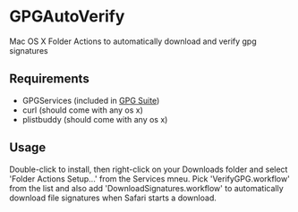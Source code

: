 GPGAutoVerify
=============

Mac OS X Folder Actions to automatically download and verify gpg signatures


Requirements
------------

* GPGServices (included in [GPG Suite](https://gpgtools.org/gpgsuite.html))
* curl		 (should come with any os x)
* plistbuddy (should come with any os x)

Usage
-----

Double-click to install, then right-click on your Downloads folder and select 'Folder Actions Setup...' from the Services mneu. Pick 'VerifyGPG.workflow' from the list and also add 'DownloadSignatures.workflow' to automatically download file signatures when Safari starts a download.
